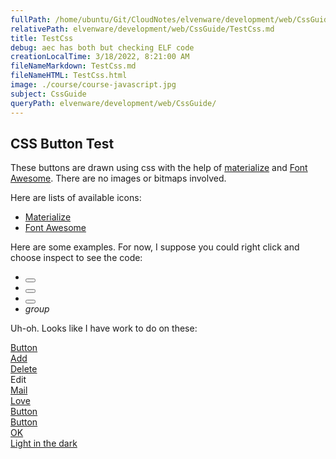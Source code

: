 ```yaml
---
fullPath: /home/ubuntu/Git/CloudNotes/elvenware/development/web/CssGuide/TestCss.md
relativePath: elvenware/development/web/CssGuide/TestCss.md
title: TestCss
debug: aec has both but checking ELF code
creationLocalTime: 3/18/2022, 8:21:00 AM
fileNameMarkdown: TestCss.md
fileNameHTML: TestCss.html
image: ./course/course-javascript.jpg
subject: CssGuide
queryPath: elvenware/development/web/CssGuide/
---
```


<!-- toc -->
<!-- tocstop -->

<script defer src="https://use.fontawesome.com/releases/v5.7.2/js/all.js" integrity="sha384-0pzryjIRos8mFBWMzSSZApWtPl/5++eIfzYmTgBBmXYdhvxPc+XcFEk+zJwDgWbP" crossorigin="anonymous"></script>



## CSS Button Test

These buttons are drawn using css with the help of [materialize](https://materializecss.com/) and [Font Awesome](https://fontawesome.com/). There are no images or bitmaps involved.

Here are lists of available icons:

- [Materialize](https://materializecss.com/icons.html)
- [Font Awesome](https://fontawesome.com/icons?d=gallery)

Here are some examples. For now, I suppose you could right click and choose inspect to see the code:

- <button class="btn"><i class="fa fa-home"></i></button>
- <button class="btn"><i class="fas fa-address-book"></i></button>
- <button class="btn"><i class="fas fa-envelope"></i></button>
- <i class="material-icons">group</i>

Uh-oh. Looks like I have work to do on these:

<div><a href="" class="button">Button</a></div>
<div><a href="" class="button add">Add</a></div>
<div><a href="http://www.google.com" class="button delete">Delete</a></div>
<div><a class="button edit" onclick="SomeJavaScript()">Edit</a></div>
<div><a href="" class="button email">Mail</a></div>
<div><a href="" class="button like">Love</a></div>
<div><a href="" class="button next">Button</a></div>
<div><a href="" class="button play">Button</a></div>
<div><a href="" class="button save">OK</a></div>
<div><a href="" class="button spark">Light in the dark</a></div>


<div class="fa-4x">
  <i class="fas fa-snowman" data-fa-transform="shrink-8" style="background:MistyRose"></i>
  <i class="fas fa-snowman" style="background:MistyRose"></i>
  <i class="fas fa-snowman" data-fa-transform="grow-6" style="background:MistyRose"></i>
</div>

